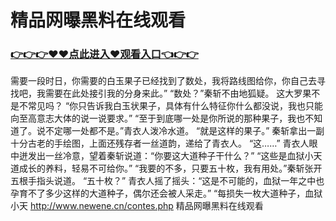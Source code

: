 # 精品网曝黑料在线观看
### <a href="https://github.com/kjiud/manw/issues/1">👉👉👉♥♥点此进入♥观看入口👈👉👉</a>
需要一段时日，你需要的白玉果子已经找到了数处，我将路线图给你，你自己去寻找吧，我需要在此处接引我的分身来此。”
    “数处？”秦斩不由地狐疑。
    这大罗果不是不常见吗？
    “你只告诉我白玉状果子，具体有什么特征你什么都没说，我也只能向至高意志大体的说一说要求。”
    “至于到底哪一处是你所说的那种果子，我也不知道了。说不定哪一处都不是。”青衣人泼冷水道。
    “就是这样的果子。”
    秦斩拿出一副十分古老的手绘图，上面还残存者一丝道韵，递给了青衣人。
    “这……”
    青衣人眼中迸发出一丝冷意，望着秦斩说道：“你要这大道种子干什么？”
    “这些是血狱小天道成长的养料，轻易不可给你。”
    “我要的不多，只要五十枚，我有用处。”秦斩张开五根手指头说道。
    “五十枚？”
    青衣人摇了摇头：“这是不可能的，血狱一年之中也孕育不了多少这样的大道种子，偶尔还会被人采走。”
    “每损失一枚大道种子，血狱小天
http://www.newene.cn/contes.php
精品网曝黑料在线观看
